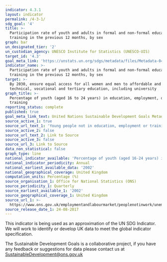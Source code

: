 ```yaml
---
indicator: 4.3.1
layout: indicator
permalink: /4-3-1/
sdg_goal: '4'
title: >-
  Participation rate of youth and adults in formal and non-formal education and
  training in the previous 12 months, by sex
graph: bar
un_designated_tier: '2'
un_custodian_agency: UNESCO Institute for Statistics (UNESCO-UIS)
target_id: '4.3'
goal_meta_link: 'https://unstats.un.org/sdgs/metadata/files/Metadata-04-03-01.pdf'
indicator_name: >-
  Participation rate of youth and adults in formal and non-formal education and
  training in the previous 12 months, by sex
target: >-
  By 2030, ensure equal access for all women and men to affordable and quality
  technical, vocational and tertiary education, including university
graph_title: >-
  Percentage of youth (aged 16 to 24 years) in education, employment, or
  training
reporting_status: complete
published: true
goal_meta_link_text: United Nations Sustainable Development Goals Metadata (pdf 210kB)
source_active_1: true
source_url_text_1: 'Young people not in education, employment or training (NEET)'
source_active_2: false
source_url_text_2: Link to Source
source_active_3: false
source_url_3: Link to Source
data_non_statistical: false
graph_type: line
national_indicator_available: 'Percentage of youth (aged 16-24 years) in education, employment or training'
national_indicator_periodicity: Annual
national_earliest_available_data: '2002'
national_geographical_coverage: United Kingdom
computation_units: Percentage (%)
source_organisation_1: Office for National Statistics (ONS)
source_periodicity_1: Quarterly
source_earliest_available_1: '2002'
source_geographical_coverage_1: United Kingdom
source_url_1: >-
  https://www.ons.gov.uk/employmentandlabourmarket/peoplenotinwork/unemployment/datasets/youngpeoplenotineducationemploymentortrainingneettable1
source_release_date_1: 24-08-2017
---
```

This indicator is being used as an approximation of the UN SDG Indicator. We will work to identify or develop UK data to meet the global indicator specification.

The Sustainable Development Goals is a collaborative project, if you have any feedback or suggestions for data please contact us at <SustainableDevelopment@ons.gov.uk>  
